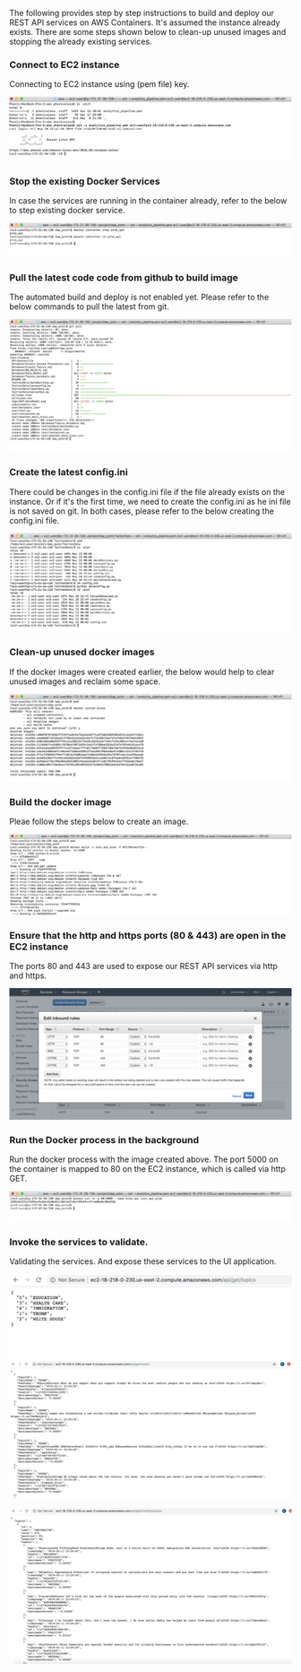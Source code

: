 The following provides step by step instructions to build and deploy our REST API services on AWS Containers. It's assumed the instance already exists. There are some steps shown below to clean-up unused images and stopping the already existing services.

### Connect to EC2 instance
Connecting to EC2 instance using (pem file) key.

![alt text](../imgs/ec2-connect.png "EC2 Connect")

### Stop the existing Docker Services
In case the services are running in the container already, refer to the below to step existing docker service.

![alt text](../imgs/stop-services.png "Stop Docker Service")

### Pull the latest code code from github to build image
The automated build and deploy is not enabled yet. Please refer to the below commands to pull the latest from git.

![alt text](../imgs/git-pull.png "git pull")

### Create the latest config.ini
There could be changes in the config.ini file if the file already exists on the instance. Or if it's the first time, we need to create the config.ini as he ini file is not saved on git. In both cases, please refer to the below creating the config.ini file.

![alt text](../imgs/config-ini.png "Generate Config File")

### Clean-up unused docker images
If the docker images were created earlier, the below would help to clear unused images and reclaim some space.

![alt text](../imgs/clean-docker.png "Prune Docker Images")

### Build the docker image
Pleae follow the steps below to create an image.

![alt text](../imgs/build-image.png "Build Docker Image")

### Ensure that the http and https ports (80 & 443) are open in the EC2 instance
The ports 80 and 443 are used to expose our REST API services via http and https.

![alt text](../imgs/aws-http.png "HTTP Ports")

### Run the Docker process in the background
Run the docker process with the image created above. The port 5000 on the container is mapped to 80 on the EC2 instance, which is called via http GET.

![alt text](../imgs/run-docker.png "Run Docker Services")

### Invoke the services to validate.
Validating the services. And expose these services to the UI application.

![alt text](../imgs/test1.png "Valiate Service1")
![alt text](../imgs/test2.png "Valiate Service2")

![alt text](../imgs/test3.png "Valiate Service3")



